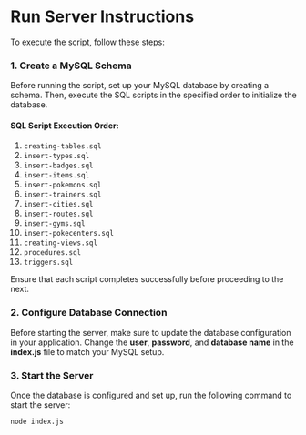 # Run Server Instructions

To execute the script, follow these steps:

### 1. Create a MySQL Schema
Before running the script, set up your MySQL database by creating a schema. Then, execute the SQL scripts in the specified order to initialize the database.

#### SQL Script Execution Order:
1. `creating-tables.sql`  
2. `insert-types.sql`  
3. `insert-badges.sql`  
4. `insert-items.sql`  
5. `insert-pokemons.sql`  
6. `insert-trainers.sql`  
7. `insert-cities.sql`  
8. `insert-routes.sql`  
9. `insert-gyms.sql`  
10. `insert-pokecenters.sql`  
11. `creating-views.sql`  
12. `procedures.sql`  
13. `triggers.sql`  

Ensure that each script completes successfully before proceeding to the next.

### 2. Configure Database Connection
Before starting the server, make sure to update the database configuration in your application. Change the **user**, **password**, and **database name** in the **index.js** file to match your MySQL setup.

### 3. Start the Server
Once the database is configured and set up, run the following command to start the server:

```bash
node index.js
```
